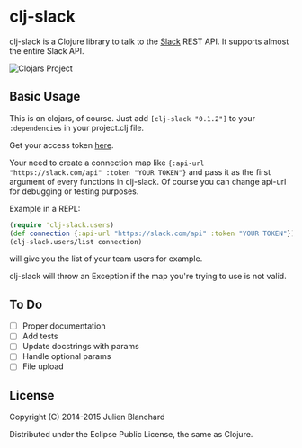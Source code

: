 # clj-slack

clj-slack is a Clojure library to talk to the [Slack](http://slack.com) REST API. It supports almost the entire Slack API.

![Clojars Project](http://clojars.org/org.julienxx/clj-slack/latest-version.svg)

## Basic Usage

This is on clojars, of course. Just add ```[clj-slack "0.1.2"]``` to your ```:dependencies``` in your project.clj file.

Get your access token [here](https://api.slack.com/web).

Your need to create a connection map like ```{:api-url "https://slack.com/api" :token "YOUR TOKEN"}``` and pass it as the first argument of every functions in clj-slack. Of course you can change api-url for debugging or testing purposes.

Example in a REPL:
```clojure
(require 'clj-slack.users)
(def connection {:api-url "https://slack.com/api" :token "YOUR TOKEN"})
(clj-slack.users/list connection)
```
will give you the list of your team users for example.

clj-slack will throw an Exception if the map you're trying to use is not valid.

## To Do
- [ ] Proper documentation
- [ ] Add tests
- [ ] Update docstrings with params
- [ ] Handle optional params
- [ ] File upload

## License

Copyright (C) 2014-2015 Julien Blanchard

Distributed under the Eclipse Public License, the same as Clojure.
